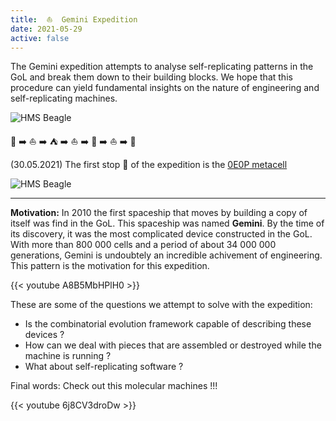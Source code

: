 ```yaml
---
title:  ⛵️  Gemini Expedition 
date: 2021-05-29
active: false
---
```


The Gemini expedition attempts to analyse self-replicating patterns in the GoL and break them down to their building blocks. We hope that this procedure can yield fundamental insights on the nature of engineering and self-replicating machines.

![HMS Beagle](https://galapagos.netlify.app/gemini/beagle-ones-zeros-dna.PNG)

:city_sunrise:  :arrow_right: :sailboat: :arrow_right: :tent:  :arrow_right: :boat: :arrow_right: :tokyo_tower:  :arrow_right: :boat: :arrow_right: :city_sunrise:

(30.05.2021) The first stop :round_pushpin: of the expedition is the [0E0P metacell](https://www.conwaylife.com/wiki/0E0P_metacell)

![HMS Beagle](https://galapagos.netlify.app/gemini/metacell.PNG)

<!--more-->
---
**Motivation:** In 2010 the first spaceship that moves by building a copy of itself was find in the GoL. This spaceship was named **Gemini**. By the time of its discovery, it was the most complicated device constructed in the GoL. With more than 800 000 cells and a period of about 34 000 000 generations, Gemini is undoubtely an incredible achivement of engineering. This pattern is the motivation for this expedition.

{{< youtube A8B5MbHPlH0 >}}

These are some of the questions we attempt to solve with the expedition:

- Is the combinatorial evolution framework capable of describing these devices ?
- How can we deal with pieces that are assembled or destroyed while the machine is running ?
- What about self-replicating software ?

Final words: Check out this molecular machines !!!

{{< youtube 6j8CV3droDw >}}

